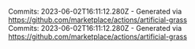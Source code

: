 Commits: 2023-06-02T16:11:12.280Z - Generated via https://github.com/marketplace/actions/artificial-grass
<br>
Commits: 2023-06-02T16:11:12.280Z - Generated via https://github.com/marketplace/actions/artificial-grass
<br>
